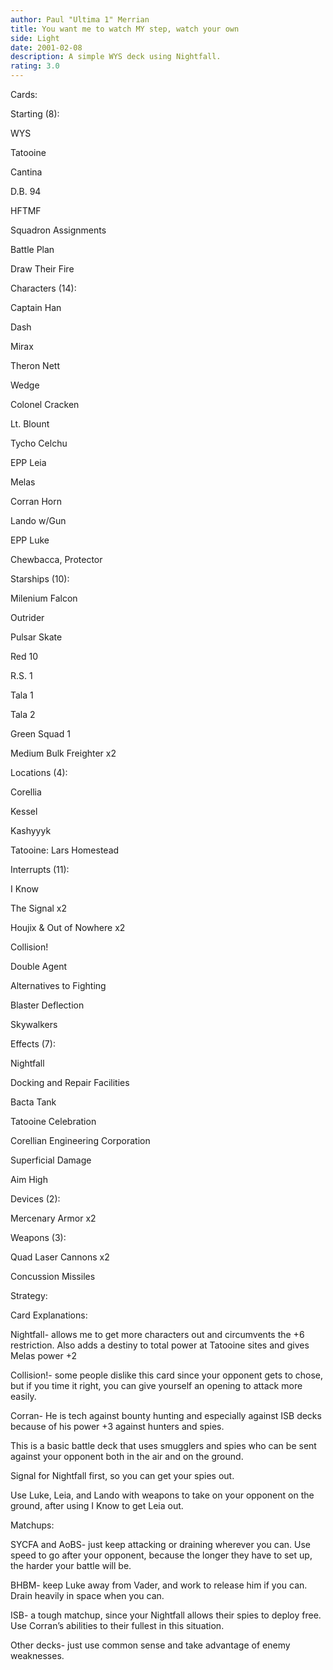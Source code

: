 ```yaml
---
author: Paul "Ultima 1" Merrian
title: You want me to watch MY step, watch your own
side: Light
date: 2001-02-08
description: A simple WYS deck using Nightfall.
rating: 3.0
---
```

Cards: 

Starting (8):
WYS
Tatooine
Cantina
D.B. 94
HFTMF
Squadron Assignments
Battle Plan
Draw Their Fire

Characters (14):
Captain Han
Dash
Mirax
Theron Nett
Wedge
Colonel Cracken
Lt. Blount
Tycho Celchu
EPP Leia 
Melas
Corran Horn
Lando w/Gun
EPP Luke
Chewbacca, Protector

Starships (10):
Milenium Falcon
Outrider
Pulsar Skate
Red 10
R.S. 1
Tala 1
Tala 2
Green Squad 1
Medium Bulk Freighter x2

Locations (4):
Corellia
Kessel
Kashyyyk
Tatooine:  Lars Homestead

Interrupts (11):
I Know
The Signal x2
Houjix & Out of Nowhere x2
Collision!
Double Agent
Alternatives to Fighting
Blaster Deflection
Skywalkers

Effects (7):
Nightfall
Docking and Repair Facilities
Bacta Tank
Tatooine Celebration
Corellian Engineering Corporation
Superficial Damage
Aim High

Devices (2):
Mercenary Armor x2

Weapons (3):
Quad Laser Cannons x2
Concussion Missiles



Strategy: 

Card Explanations:
Nightfall- allows me to get more characters out and circumvents the +6 restriction.  Also adds a destiny to total power at Tatooine sites and gives Melas power +2
Collision!- some people dislike this card since your opponent gets to chose, but if you time it right, you can give yourself an opening to attack more easily.
Corran- He is tech against bounty hunting and especially against ISB decks because of his power +3 against hunters and spies.

This is a basic battle deck that uses smugglers and spies who can be sent against your opponent both in the air and on the ground.
Signal for Nightfall first, so you can get your spies out.

Use Luke, Leia, and Lando with weapons to take on your opponent on the ground, after using I Know to get Leia out.

Matchups:

SYCFA and AoBS- just keep attacking or draining wherever you can.  Use speed to go after your opponent, because the longer they have to set up, the harder your battle will be.

BHBM- keep Luke away from Vader, and work to release him if you can.  Drain heavily in space when you can.

ISB- a tough matchup, since your Nightfall allows their spies to deploy free.  Use Corran’s abilities to their fullest in this situation.

Other decks- just use common sense and take advantage of enemy weaknesses.

